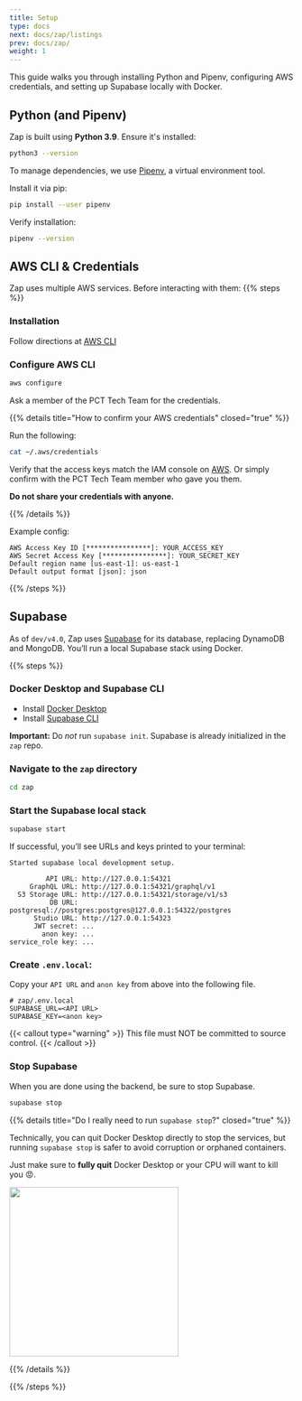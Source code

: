 ```yaml
---
title: Setup
type: docs
next: docs/zap/listings
prev: docs/zap/
weight: 1
---
```


This guide walks you through installing Python and Pipenv, configuring AWS credentials, and setting up Supabase locally with Docker.

## Python (and Pipenv)

Zap is built using **Python 3.9**. Ensure it's installed:

```bash
python3 --version
```

To manage dependencies, we use [Pipenv](https://pipenv.pypa.io/en/latest/), a virtual environment tool.

Install it via pip:

```bash
pip install --user pipenv
```

Verify installation:

```bash
pipenv --version
```

## AWS CLI & Credentials

Zap uses multiple AWS services. Before interacting with them:
{{% steps %}}

### Installation

Follow directions at [AWS CLI](https://aws.amazon.com/cli/)

### Configure AWS CLI

```bash
aws configure
```

Ask a member of the PCT Tech Team for the credentials.

{{% details title="How to confirm your AWS credentials" closed="true" %}}

Run the following:

```bash
cat ~/.aws/credentials
```

Verify that the access keys match the IAM console on [AWS](https://us-east-1.console.aws.amazon.com/iam/home#/security_credentials). Or simply confirm with the PCT Tech Team member who gave you them.

**Do not share your credentials with anyone.**

{{% /details %}}

Example config:

```
AWS Access Key ID [****************]: YOUR_ACCESS_KEY
AWS Secret Access Key [****************]: YOUR_SECRET_KEY
Default region name [us-east-1]: us-east-1
Default output format [json]: json
```

{{% /steps %}}

## Supabase

As of `dev/v4.0`, Zap uses [Supabase](https://supabase.com/) for its database, replacing DynamoDB and MongoDB. You’ll run a local Supabase stack using Docker.

{{% steps %}}

### Docker Desktop and Supabase CLI

- Install [Docker Desktop](https://docs.docker.com/desktop/)
- Install [Supabase CLI](https://supabase.com/docs/guides/local-development#install-the-cli)

**Important:** Do _not_ run `supabase init`. Supabase is already initialized in the `zap` repo.

### Navigate to the `zap` directory

```bash
cd zap
```

### Start the Supabase local stack

```bash
supabase start
```

If successful, you’ll see URLs and keys printed to your terminal:

```
Started supabase local development setup.

         API URL: http://127.0.0.1:54321
     GraphQL URL: http://127.0.0.1:54321/graphql/v1
  S3 Storage URL: http://127.0.0.1:54321/storage/v1/s3
          DB URL: postgresql://postgres:postgres@127.0.0.1:54322/postgres
      Studio URL: http://127.0.0.1:54323
      JWT secret: ...
        anon key: ...
service_role key: ...
```

### Create `.env.local`:

Copy your `API URL` and `anon key` from above into the following file.

```env
# zap/.env.local
SUPABASE_URL=<API URL>
SUPABASE_KEY=<anon key>
```

{{< callout type="warning" >}}
This file must NOT be committed to source control.
{{< /callout >}}

### Stop Supabase

When you are done using the backend, be sure to stop Supabase.

```bash
supabase stop
```

{{% details title="Do I really need to run `supabase stop`?" closed="true" %}}

Technically, you can quit Docker Desktop directly to stop the services, but running `supabase stop` is safer to avoid corruption or orphaned containers.

Just make sure to **fully quit** Docker Desktop or your CPU will want to kill you 😡.

<img src="/images/zap/quit_docker_desktop.png" width="300">

{{% /details %}}

{{% /steps %}}
